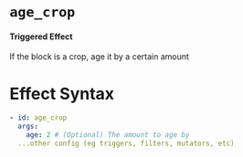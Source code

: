 # `age_crop`
#### Triggered Effect

If the block is a crop, age it by a certain amount

# Effect Syntax
```yaml
- id: age_crop
  args:
    age: 2 # (Optional) The amount to age by
  ...other config (eg triggers, filters, mutators, etc)
```
